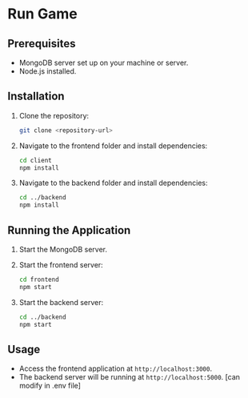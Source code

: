 # Run Game

## Prerequisites
- MongoDB server set up on your machine or server.
- Node.js installed.

## Installation

1. Clone the repository:
    ```sh
    git clone <repository-url>
    ```

2. Navigate to the frontend folder and install dependencies:
    ```sh
    cd client
    npm install
    ```

3. Navigate to the backend folder and install dependencies:
    ```sh
    cd ../backend
    npm install
    ```

## Running the Application

1. Start the MongoDB server.

2. Start the frontend server:
    ```sh
    cd frontend
    npm start
    ```

3. Start the backend server:
    ```sh
    cd ../backend
    npm start
    ```

## Usage
- Access the frontend application at `http://localhost:3000`.
- The backend server will be running at `http://localhost:5000`. [can modify in .env file]

